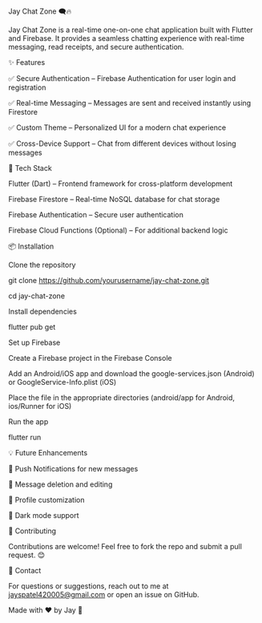 Jay Chat Zone 🗨️🔥

Jay Chat Zone is a real-time one-on-one chat application built with Flutter and Firebase. It provides a seamless chatting experience with real-time messaging, read receipts, and secure authentication.

✨ Features

✅ Secure Authentication – Firebase Authentication for user login and registration

✅ Real-time Messaging – Messages are sent and received instantly using Firestore

✅ Custom Theme – Personalized UI for a modern chat experience

✅ Cross-Device Support – Chat from different devices without losing messages

🚀 Tech Stack

Flutter (Dart) – Frontend framework for cross-platform development

Firebase Firestore – Real-time NoSQL database for chat storage

Firebase Authentication – Secure user authentication

Firebase Cloud Functions (Optional) – For additional backend logic

📦 Installation

Clone the repository

git clone https://github.com/yourusername/jay-chat-zone.git

cd jay-chat-zone

Install dependencies

flutter pub get

Set up Firebase

Create a Firebase project in the Firebase Console

Add an Android/iOS app and download the google-services.json (Android) or GoogleService-Info.plist (iOS)

Place the file in the appropriate directories (android/app for Android, ios/Runner for iOS)

Run the app

flutter run


💡 Future Enhancements

🔹 Push Notifications for new messages

🔹 Message deletion and editing

🔹 Profile customization

🔹 Dark mode support

🤝 Contributing

Contributions are welcome! Feel free to fork the repo and submit a pull request. 😊

📩 Contact

For questions or suggestions, reach out to me at jayspatel420005@gmail.com or open an issue on GitHub.

Made with ❤️ by Jay 🚀